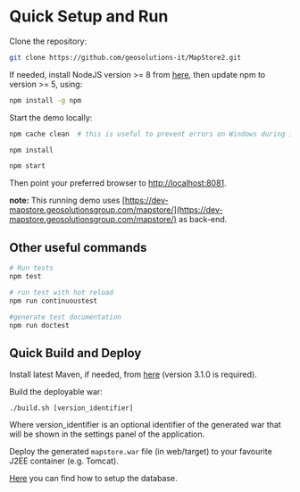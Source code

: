 # Quick Setup and Run

Clone the repository:

```bash
git clone https://github.com/geosolutions-it/MapStore2.git
```

If needed, install NodeJS version >= 8 from [here](https://nodejs.org/en/download/releases/), then update npm to version >= 5, using:

```bash
npm install -g npm
```

Start the demo locally:

```bash
npm cache clean  # this is useful to prevent errors on Windows during install

npm install

npm start
```

Then point your preferred browser to [http://localhost:8081](http://localhost:8081).

**note:** This running demo uses [https://dev-mapstore.geosolutionsgroup.com/mapstore/](https://dev-mapstore.geosolutionsgroup.com/mapstore/) as back-end.

## Other useful commands

```bash
# Run tests
npm test

# run test with hot reload
npm run continuoustest

#generate test documentation
npm run doctest
```

## Quick Build and Deploy

Install latest Maven, if needed, from [here](https://maven.apache.org/download.cgi) (version 3.1.0 is required).

Build the deployable war:

```
./build.sh [version_identifier]
```

Where version_identifier is an optional identifier of the generated war that will be shown in the settings panel of the application.

Deploy the generated `mapstore.war` file (in web/target) to your favourite J2EE container (e.g. Tomcat).

[Here](database-setup) you can find how to setup the database.
